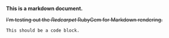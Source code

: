 **This is a markdown document.**

~~I'm testing out the _Redcarpet_ RubyGem for Markdown rendering.~~

`This should be a code block.`